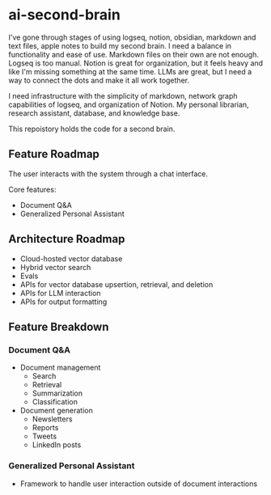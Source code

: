 # ai-second-brain

I've gone through stages of using logseq, notion, obsidian, markdown and text files, apple notes to build my second brain.
I need a balance in functionality and ease of use.
Markdown files on their own are not enough.
Logseq is too manual.
Notion is great for organization, but it feels heavy and like I'm missing something at the same time.
LLMs are great, but I need a way to connect the dots and make it all work together.

I need infrastructure with the simplicity of markdown, network graph capabilities of logseq, and organization of Notion.
My personal librarian, research assistant, database, and knowledge base.

This repoistory holds the code for a second brain.

## Feature Roadmap

The user interacts with the system through a chat interface.

Core features:

- Document Q&A
- Generalized Personal Assistant

## Architecture Roadmap

- Cloud-hosted vector database
- Hybrid vector search
- Evals
- APIs for vector database upsertion, retrieval, and deletion
- APIs for LLM interaction
- APIs for output formatting

## Feature Breakdown

### Document Q&A

- Document management
    - Search
    - Retrieval
    - Summarization
    - Classification
- Document generation
    - Newsletters
    - Reports
    - Tweets
    - LinkedIn posts

### Generalized Personal Assistant

- Framework to handle user interaction outside of document interactions
